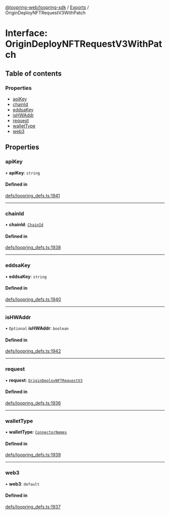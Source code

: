 [@loopring-web/loopring-sdk](../README.md) / [Exports](../modules.md) / OriginDeployNFTRequestV3WithPatch

# Interface: OriginDeployNFTRequestV3WithPatch

## Table of contents

### Properties

- [apiKey](OriginDeployNFTRequestV3WithPatch.md#apikey)
- [chainId](OriginDeployNFTRequestV3WithPatch.md#chainid)
- [eddsaKey](OriginDeployNFTRequestV3WithPatch.md#eddsakey)
- [isHWAddr](OriginDeployNFTRequestV3WithPatch.md#ishwaddr)
- [request](OriginDeployNFTRequestV3WithPatch.md#request)
- [walletType](OriginDeployNFTRequestV3WithPatch.md#wallettype)
- [web3](OriginDeployNFTRequestV3WithPatch.md#web3)

## Properties

### apiKey

• **apiKey**: `string`

#### Defined in

[defs/loopring_defs.ts:1941](https://github.com/Loopring/loopring_sdk/blob/a4b843d/src/defs/loopring_defs.ts#L1941)

___

### chainId

• **chainId**: [`ChainId`](../enums/ChainId.md)

#### Defined in

[defs/loopring_defs.ts:1938](https://github.com/Loopring/loopring_sdk/blob/a4b843d/src/defs/loopring_defs.ts#L1938)

___

### eddsaKey

• **eddsaKey**: `string`

#### Defined in

[defs/loopring_defs.ts:1940](https://github.com/Loopring/loopring_sdk/blob/a4b843d/src/defs/loopring_defs.ts#L1940)

___

### isHWAddr

• `Optional` **isHWAddr**: `boolean`

#### Defined in

[defs/loopring_defs.ts:1942](https://github.com/Loopring/loopring_sdk/blob/a4b843d/src/defs/loopring_defs.ts#L1942)

___

### request

• **request**: [`OriginDeployNFTRequestV3`](OriginDeployNFTRequestV3.md)

#### Defined in

[defs/loopring_defs.ts:1936](https://github.com/Loopring/loopring_sdk/blob/a4b843d/src/defs/loopring_defs.ts#L1936)

___

### walletType

• **walletType**: [`ConnectorNames`](../enums/ConnectorNames.md)

#### Defined in

[defs/loopring_defs.ts:1939](https://github.com/Loopring/loopring_sdk/blob/a4b843d/src/defs/loopring_defs.ts#L1939)

___

### web3

• **web3**: `default`

#### Defined in

[defs/loopring_defs.ts:1937](https://github.com/Loopring/loopring_sdk/blob/a4b843d/src/defs/loopring_defs.ts#L1937)
